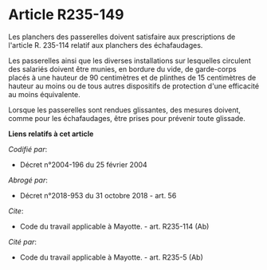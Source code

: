 # Article R235-149

Les planchers des passerelles doivent satisfaire aux prescriptions de l'article R. 235-114 relatif aux planchers des
échafaudages. 

Les passerelles ainsi que les diverses installations sur lesquelles circulent des salariés doivent être munies, en bordure du
vide, de garde-corps placés à une hauteur de 90 centimètres et de plinthes de 15 centimètres de hauteur au moins ou de tous
autres dispositifs de protection d'une efficacité au moins équivalente. 

Lorsque les passerelles sont rendues glissantes, des mesures doivent, comme pour les échafaudages, être prises pour prévenir
toute glissade.

**Liens relatifs à cet article**

_Codifié par_:

  - Décret n°2004-196 du 25 février 2004

_Abrogé par_:

  - Décret n°2018-953 du 31 octobre 2018 - art. 56

_Cite_:

  - Code du travail applicable à Mayotte. - art. R235-114 (Ab)

_Cité par_:

  - Code du travail applicable à Mayotte. - art. R235-5 (Ab)
